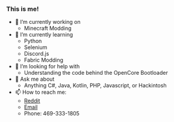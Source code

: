 ### This is me!



- 🔭 I’m currently working on
    - Minecraft Modding
- 🌱 I’m currently learning
    - Python
    - Selenium
    - Discord.js
    - Fabric Modding
- 🤔 I’m looking for help with
    - Understanding the code behind the OpenCore Bootloader
- 💬 Ask me about
    - Anything C#, Java, Kotlin, PHP, Javascript, or Hackintosh 
- 📫 How to reach me:
    - [Reddit](https://reddit.com/user/xtendera)
    - [Email](mailto:geektraindev@gmail.com)
    - Phone: 469-333-1805
